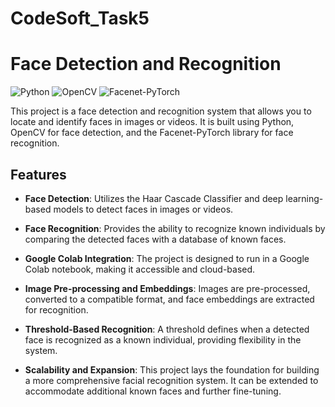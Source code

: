 # CodeSoft_Task5
# Face Detection and Recognition

![Python](https://img.shields.io/badge/Python-3.7%2B-brightgreen.svg)
![OpenCV](https://img.shields.io/badge/OpenCV-4.0%2B-blue.svg)
![Facenet-PyTorch](https://img.shields.io/badge/Facenet--PyTorch-2.5.0%2B-yellow.svg)

This project is a face detection and recognition system that allows you to locate and identify faces in images or videos. It is built using Python, OpenCV for face detection, and the Facenet-PyTorch library for face recognition.

## Features

- **Face Detection**: Utilizes the Haar Cascade Classifier and deep learning-based models to detect faces in images or videos.

- **Face Recognition**: Provides the ability to recognize known individuals by comparing the detected faces with a database of known faces.

- **Google Colab Integration**: The project is designed to run in a Google Colab notebook, making it accessible and cloud-based.

- **Image Pre-processing and Embeddings**: Images are pre-processed, converted to a compatible format, and face embeddings are extracted for recognition.

- **Threshold-Based Recognition**: A threshold defines when a detected face is recognized as a known individual, providing flexibility in the system.

- **Scalability and Expansion**: This project lays the foundation for building a more comprehensive facial recognition system. It can be extended to accommodate additional known faces and further fine-tuning.

